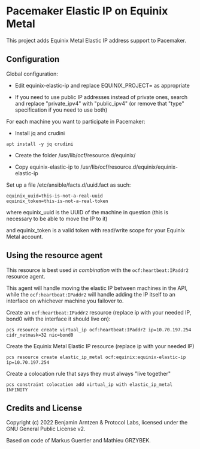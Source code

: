 # Pacemaker Elastic IP on Equinix Metal
This project adds Equinix Metal Elastic IP address support to Pacemaker.

## Configuration
Global configuration:

* Edit equinix-elastic-ip and replace EQUINIX_PROJECT= as appropriate

* If you need to use public IP addresses instead of private ones, search and replace "private_ipv4" with "public_ipv4" (or remove that "type" specification if you need to use both)

For each machine you want to participate in Pacemaker:

* Install jq and crudini

`apt install -y jq crudini`

* Create the folder /usr/lib/ocf/resource.d/equinix/

* Copy equinix-elastic-ip to /usr/lib/ocf/resource.d/equinix/equinix-elastic-ip 

Set up a file /etc/ansible/facts.d/uuid.fact as such:

```
equinix_uuid=this-is-not-a-real-uuid
equinix_token=this-is-not-a-real-token
```

where equinix_uuid is the UUID of the machine in question (this is necessary to be able to move the IP to it)

and equinix_token is a valid token with read/write scope for your Equinix Metal account.

## Using the resource agent

This resource is best used *in combination* with the `ocf:heartbeat:IPaddr2` resource agent. 

This agent will handle moving the elastic IP between machines in the API, while the `ocf:heartbeat:IPaddr2` 
will handle adding the IP itself to an interface on whichever machine you failover to.

Create an `ocf:heartbeat:IPaddr2` resource (replace ip with your needed IP, bond0 with the interface it should live on):

`pcs resource create virtual_ip ocf:heartbeat:IPaddr2 ip=10.70.197.254 cidr_netmask=32 nic=bond0`

Create the Equinix Metal Elastic IP resource (replace ip with your needed IP)

`pcs resource create elastic_ip_metal ocf:equinix:equinix-elastic-ip ip=10.70.197.254`

Create a colocation rule that says they must always "live together"

`pcs constraint colocation add virtual_ip with elastic_ip_metal INFINITY`

## Credits and License

Copyright (c) 2022 Benjamin Arntzen & Protocol Labs, licensed under the GNU General Public License v2.

Based on code of Markus Guertler and Mathieu GRZYBEK.
